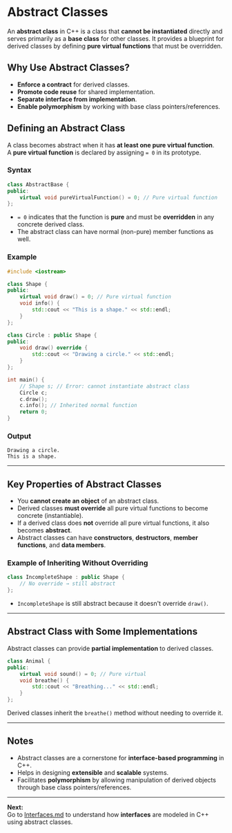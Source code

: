 # Abstract Classes

An **abstract class** in C++ is a class that **cannot be instantiated** directly and serves primarily as a **base class** for other classes. It provides a blueprint for derived classes by defining **pure virtual functions** that must be overridden.

## Why Use Abstract Classes?

- **Enforce a contract** for derived classes.
- **Promote code reuse** for shared implementation.
- **Separate interface from implementation**.
- **Enable polymorphism** by working with base class pointers/references.

## Defining an Abstract Class

A class becomes abstract when it has **at least one pure virtual function**.  
A **pure virtual function** is declared by assigning `= 0` in its prototype.

### Syntax

```cpp
class AbstractBase {
public:
    virtual void pureVirtualFunction() = 0; // Pure virtual function
};
```

- `= 0` indicates that the function is **pure** and must be **overridden** in any concrete derived class.
- The abstract class can have normal (non-pure) member functions as well.

### Example

```cpp
#include <iostream>

class Shape {
public:
    virtual void draw() = 0; // Pure virtual function
    void info() {
        std::cout << "This is a shape." << std::endl;
    }
};

class Circle : public Shape {
public:
    void draw() override {
        std::cout << "Drawing a circle." << std::endl;
    }
};

int main() {
    // Shape s; // Error: cannot instantiate abstract class
    Circle c;
    c.draw();
    c.info(); // Inherited normal function
    return 0;
}
```

### Output

```
Drawing a circle.
This is a shape.
```

---

## Key Properties of Abstract Classes

- You **cannot create an object** of an abstract class.
- Derived classes **must override** all pure virtual functions to become concrete (instantiable).
- If a derived class does **not** override all pure virtual functions, it also becomes **abstract**.
- Abstract classes can have **constructors**, **destructors**, **member functions**, and **data members**.

### Example of Inheriting Without Overriding

```cpp
class IncompleteShape : public Shape {
    // No override → still abstract
};
```

- `IncompleteShape` is still abstract because it doesn't override `draw()`.

---

## Abstract Class with Some Implementations

Abstract classes can provide **partial implementation** to derived classes.

```cpp
class Animal {
public:
    virtual void sound() = 0; // Pure virtual
    void breathe() {
        std::cout << "Breathing..." << std::endl;
    }
};
```

Derived classes inherit the `breathe()` method without needing to override it.

---

## Notes

- Abstract classes are a cornerstone for **interface-based programming** in C++.
- Helps in designing **extensible** and **scalable** systems.
- Facilitates **polymorphism** by allowing manipulation of derived objects through base class pointers/references.

---

**Next:**  
Go to [Interfaces.md](Interfaces.md) to understand how **interfaces** are modeled in C++ using abstract classes.